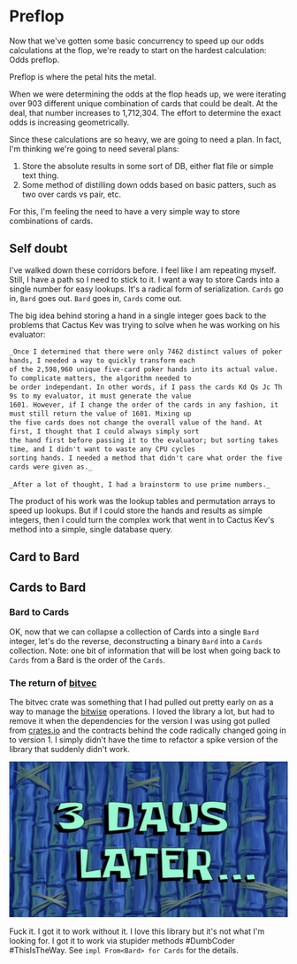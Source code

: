 # Preflop

Now that we've gotten some basic concurrency to speed up our odds calculations at the flop,
we're ready to start on the hardest calculation: Odds preflop.

Preflop is where the petal hits the metal.

When we were determining the odds at the flop heads up, we were iterating over 903 different unique
combination of cards that could be dealt. At the deal, that number increases to 1,712,304.
The effort to determine the exact odds is increasing geometrically.

Since these calculations are so heavy, we are going to need a plan. In fact, I'm thinking we're
going to need several plans:

1. Store the absolute results in some sort of DB, either flat file or simple text thing.
2. Some method of distilling down odds based on basic patters, such as two over cards vs pair, etc.

For this, I'm feeling the need to have a very simple way to store combinations of cards.

## Self doubt

I've walked down these corridors before. I feel like I am repeating myself. Still, I have a path
so I need to stick to it. I want a way to store Cards into a single number for easy lookups. It's
a radical form of serialization. `Cards` go in, `Bard` goes out. `Bard` goes in, `Cards` come out.

The big idea behind storing a hand in a single integer goes back to the problems that Cactus Kev was trying to solve
when he was working on his evaluator:

    _Once I determined that there were only 7462 distinct values of poker hands, I needed a way to quickly transform each 
    of the 2,598,960 unique five-card poker hands into its actual value. To complicate matters, the algorithm needed to 
    be order independant. In other words, if I pass the cards Kd Qs Jc Th 9s to my evaluator, it must generate the value 
    1601. However, if I change the order of the cards in any fashion, it must still return the value of 1601. Mixing up 
    the five cards does not change the overall value of the hand. At first, I thought that I could always simply sort 
    the hand first before passing it to the evaluator; but sorting takes time, and I didn't want to waste any CPU cycles 
    sorting hands. I needed a method that didn't care what order the five cards were given as._

    _After a lot of thought, I had a brainstorm to use prime numbers._

The product of his work was the lookup tables and permutation arrays to speed up lookups. But if I could store the hands
and results as simple integers, then I could turn the complex work that went in to Cactus Kev's method into a simple,
single database query. 

## Card to Bard

## Cards to Bard

### Bard to Cards

OK, now that we can collapse a collection of Cards into a single `Bard` integer, let's do the reverse,
deconstructing a binary `Bard` into a `Cards` collection. Note: one bit of information that will be
lost when going back to `Cards` from a Bard is the order of the `Cards`.

### The return of [bitvec](https://github.com/ferrilab/bitvec)

The bitvec crate was something that I had pulled out pretty early on as a way to manage the
[bitwise](https://en.wikipedia.org/wiki/Bitwise_operation) operations. I loved the library a lot,
but had to remove it when the dependencies for the version I was using got pulled from
[crates.io](https://crates.io/) and the contracts behind the code radically changed going in to
version 1. I simply didn't have the time to refactor a spike version of the library that suddenly
didn't work.

![3dayslater.png](files%2F3dayslater.png)

Fuck it. I got it to work without it. I love this library but it's not what I'm looking for. I
got it to work via stupider methods #DumbCoder #ThisIsTheWay. See `impl From<Bard> for Cards`
for the details.
